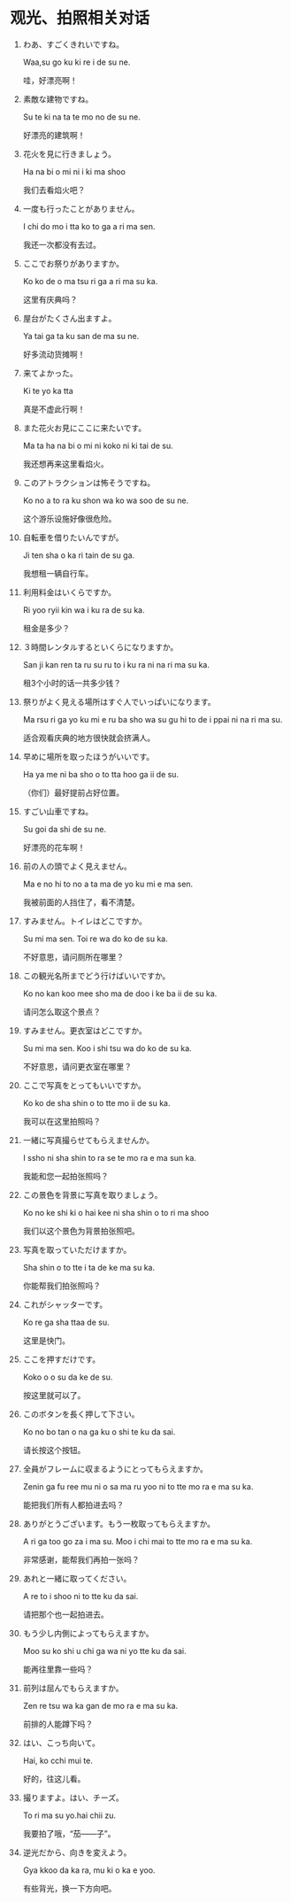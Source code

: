 # 观光、拍照相关对话

1. わあ、すごくきれいですね。

    Waa,su go ku ki re i de su ne.

    哇，好漂亮啊！

2. 素敵な建物ですね。

    Su te ki na ta te mo no de su ne.

    好漂亮的建筑啊！

3. 花火を見に行きましょう。

    Ha na bi o mi ni i ki ma shoo

    我们去看焰火吧？

4. 一度も行ったことがありません。

    I chi do mo i tta ko to ga a ri ma sen.

    我还一次都没有去过。

5. ここでお祭りがありますか。

    Ko ko de o ma tsu ri ga a ri ma su ka.

    这里有庆典吗？

6. 屋台がたくさん出ますよ。

    Ya tai ga ta ku san de ma su ne.

    好多流动货摊啊！

7. 来てよかった。

    Ki te yo ka tta

    真是不虚此行啊！

8. また花火お見にここに来たいです。

    Ma ta ha na bi o mi ni koko ni ki tai de su.

    我还想再来这里看焰火。

9. このアトラクションは怖そうですね。

    Ko no a to ra ku shon wa ko wa soo de su ne.

    这个游乐设施好像很危险。

10. 自転車を借りたいんですが。

    Ji ten sha o ka ri tain de su ga.

    我想租一辆自行车。

11. 利用料金はいくらですか。

    Ri yoo ryii kin wa i ku ra de su ka.

    租金是多少？

12. ３時間レンタルするといくらになりますか。

    San ji kan ren ta ru su ru to i ku ra ni na ri ma su ka.

    租3个小时的话一共多少钱？

13. 祭りがよく見える場所はすぐ人でいっぱいになります。

    Ma rsu ri ga yo ku mi e ru ba sho wa su gu hi to de i ppai ni na ri ma su.

    适合观看庆典的地方很快就会挤满人。

14. 早めに場所を取ったほうがいいです。

    Ha ya me ni ba sho o to tta hoo ga ii de su.

    （你们）最好提前占好位置。

15. すごい山車ですね。

    Su goi da shi de su ne.

    好漂亮的花车啊！

16. 前の人の頭でよく見えません。

    Ma e no hi to no a ta ma de yo ku mi e ma sen.

    我被前面的人挡住了，看不清楚。

17. すみません。トイレはどこですか。

    Su mi ma sen. Toi re wa do ko de su ka.

    不好意思，请问厕所在哪里？

18. この観光名所までどう行けばいいですか。

    Ko no kan koo mee sho ma de doo i ke ba ii de su ka.

    请问怎么取这个景点？

19. すみません。更衣室はどこですか。

    Su mi ma sen. Koo i shi tsu wa do ko de su ka.

    不好意思，请问更衣室在哪里？

20. ここで写真をとってもいいですか。

    Ko ko de sha shin o to tte mo ii de su ka.

    我可以在这里拍照吗？

21. 一緒に写真撮らせてもらえませんか。

    I ssho ni sha shin to ra se te mo ra e ma sun ka.

    我能和您一起拍张照吗？

22. この景色を背景に写真を取りましょう。

    Ko no ke shi ki o hai kee ni sha shin o to ri ma shoo

    我们以这个景色为背景拍张照吧。

23. 写真を取っていただけますか。

    Sha shin o to tte i ta de ke ma su ka.

    你能帮我们拍张照吗？

24. これがシャッターです。

    Ko re ga sha ttaa de su.

    这里是快门。

25. ここを押すだけです。

    Koko o o su da ke de su.

    按这里就可以了。

26. このボタンを長く押して下さい。

    Ko no bo tan o na ga ku o shi te ku da sai.

    请长按这个按钮。

27. 全員がフレームに収まるようにとってもらえますか。

    Zenin ga fu ree mu ni o sa ma ru yoo ni to tte mo ra e ma su ka.

    能把我们所有人都拍进去吗？

28. ありがとうございます。もう一枚取ってもらえますか。

    A ri ga too go za i ma su. Moo i chi mai to tte mo ra e ma su ka.

    非常感谢，能帮我们再拍一张吗？

29. あれと一緒に取ってください。

    A re to i shoo ni to tte ku da sai.

    请把那个也一起拍进去。

30. もう少し内側によってもらえますか。

    Moo su ko shi u chi ga wa ni yo tte ku da sai.

    能再往里靠一些吗？

31. 前列は屈んでもらえますか。

    Zen re tsu wa ka gan de mo ra e ma su ka.

    前排的人能蹲下吗？

32. はい、こっち向いて。

    Hai, ko cchi mui te.

    好的，往这儿看。

33. 撮りますよ。はい、チーズ。

    To ri ma su yo.hai chii zu.

    我要拍了哦，“茄——子”。

34. 逆光だから、向きを変えよう。

    Gya kkoo da ka ra, mu ki o ka e yoo.

    有些背光，换一下方向吧。




